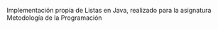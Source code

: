 Implementación propia de Listas en Java, realizado para la asignatura Metodología de la Programación
